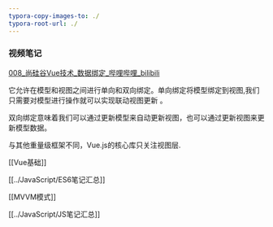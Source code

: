 ```yaml
---
typora-copy-images-to: ./
typora-root-url: ./
---
```

### 视频笔记
[008_尚硅谷Vue技术_数据绑定_哔哩哔哩_bilibili](https://www.bilibili.com/video/BV1Zy4y1K7SH/?p=8&spm_id_from=pageDriver&vd_source=7038f96b6bb3b14743531b102b109c43)

它允许在模型和视图之间进行单向和双向绑定。单向绑定将模型绑定到视图,我们只需要对模型进行操作就可以实现联动视图更新 。

双向绑定意味着我们可以通过更新模型来自动更新视图，也可以通过更新视图来更新模型数据。

与其他重量级框架不同，Vue.js的核心库只关注视图层.

[[Vue基础]]

[[../JavaScript/ES6笔记汇总]]

[[MVVM模式]]

[[../JavaScript/JS笔记汇总]]
